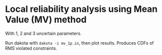 # Local reliability analysis using Mean Value (MV) method

With 1, 2 and 3 uncertain parameters.

Run dakota with `dakota -i mv_1p.in`, then plot results. Produces CDFs of RMS violated constraints.